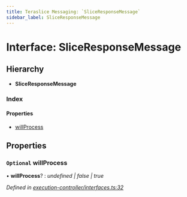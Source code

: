 ```yaml
---
title: Teraslice Messaging: `SliceResponseMessage`
sidebar_label: SliceResponseMessage
---
```


# Interface: SliceResponseMessage

## Hierarchy

* **SliceResponseMessage**

### Index

#### Properties

* [willProcess](sliceresponsemessage.md#optional-willprocess)

## Properties

### `Optional` willProcess

• **willProcess**? : *undefined | false | true*

*Defined in [execution-controller/interfaces.ts:32](https://github.com/terascope/teraslice/blob/6aab1cd2/packages/teraslice-messaging/src/execution-controller/interfaces.ts#L32)*
